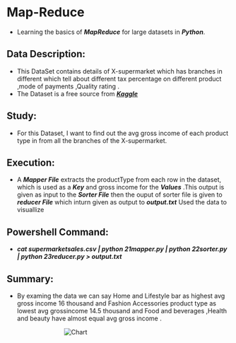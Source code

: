 # Map-Reduce
- Learning the basics of ***MapReduce*** for large datasets in ***Python***.

## Data Description:
- This DataSet contains details of X-supermarket which has branches in different which tell about different tax percentage on different product ,mode of payments ,Quality rating .
- The Dataset is a free source from ***[Kaggle](https://www.kaggle.com)***

## Study:
- For this Dataset, I want to find out the avg gross income of each product type in from all the branches of the X-supermarket.

## Execution:
- A ***Mapper File*** extracts the productType from each row in the dataset, which is used as a ***Key*** and gross income for the  ***Values***  .This output is given as input to the ***Sorter File*** then  the ouput of sorter file is given to ***reducer File*** which inturn given as output to ***output.txt*** Used the data to visuallize

## Powershell Command:
- ***cat supermarketsales.csv | python 21mapper.py | python 22sorter.py | python 23reducer.py > output.txt***

## Summary:
- By examing the data we can say Home and Lifestyle bar as highest avg gross income 16 thousand and Fashion Accessories product type as lowest avg grossincome 14.5 thousand and Food and beverages ,Health and beauty have almost equal avg gross income .

&nbsp;&nbsp;&nbsp;&nbsp;&nbsp;&nbsp;&nbsp;&nbsp;&nbsp;&nbsp;&nbsp;&nbsp;&nbsp;&nbsp;&nbsp;&nbsp;&nbsp;&nbsp;&nbsp;&nbsp;&nbsp;&nbsp;&nbsp;&nbsp;&nbsp;&nbsp;&nbsp;&nbsp;&nbsp;&nbsp;&nbsp;&nbsp; ![Chart](images/netflix_shows.PNG)

